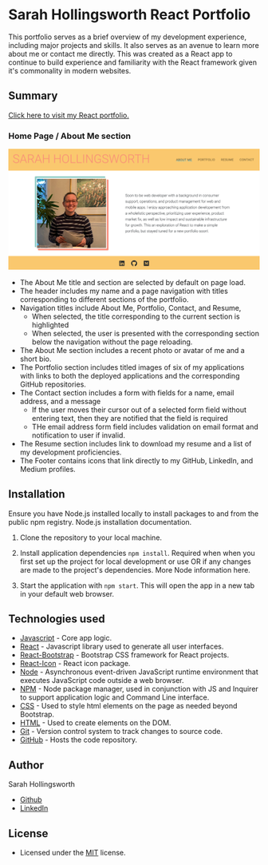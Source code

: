 # Sarah Hollingsworth React Portfolio
This portfolio serves as a brief overview of my development experience, including major projects and skills. It also serves as an avenue to learn more about me or contact me directly. This was created as a React app to continue to build experience and familiarity with the React framework given it's commonality in modern websites.

## Summary
[Click here to visit my React portfolio.](https://sahhollingsworth.github.io/portfolio-react/)

### Home Page / About Me section 
![Image of Homepage/About Me page of Portfolio app](./public/images/screenshot_aboutme.png)

* The About Me title and section are selected by default on page load.
* The header includes my name and a page navigation with titles corresponding to different sections of the portfolio.
* Navigation titles include About Me, Portfolio, Contact, and Resume, 
    * When selected, the title corresponding to the current section is highlighted
    * When selected, the user is presented with the corresponding section below the navigation without the page reloading.
* The About Me section includes a recent photo or avatar of me and a short bio.
* The Portfolio section includes titled images of six of my applications with links to both the deployed applications and the corresponding GitHub repositories.
* The Contact section includes a form with fields for a name, email address, and a message
  * If the user moves their cursor out of a selected form field without entering text, then they are notified that the field is required
  * THe email address form field includes validation on email format and notification to user if invalid.
* The Resume section includes link to download my resume and a list of my development proficiencies.
* The Footer contains icons that link directly to my GitHub, LinkedIn, and Medium profiles.

## Installation
Ensure you have Node.js installed locally to install packages to and from the public npm registry. Node.js installation documentation.

1. Clone the repository to your local machine.

2. Install application dependencies `npm install`.
Required when when you first set up the project for local development or use OR if any changes are made to the project's dependencies. More Node information here.

3. Start the application with `npm start`. This will open the app in a new tab in your default web browser. 

## Technologies used
* [Javascript](https://developer.mozilla.org/en-US/docs/Web/javascript) - Core app logic.
* [React](https://reactjs.org/) - Javascript library used to generate all user interfaces.
* [React-Bootstrap](https://react-bootstrap.github.io/getting-started/introduction/) - Bootstrap CSS framework for React projects.
* [React-Icon](https://react-icons.github.io/react-icons/) - React icon package.
* [Node](https://nodejs.org/en/) - Asynchronous event-driven JavaScript runtime environment that executes JavaScript code outside a web browser.
* [NPM](https://www.npmjs.com/) - Node package manager, used in conjunction with JS and Inquirer to support application logic and Command Line interface.
* [CSS](https://devdocs.io/css/) - Used to style html elements on the page as needed beyond Bootstrap.
* [HTML](https://developer.mozilla.org/en-US/docs/Web/HTML) - Used to create elements on the DOM.
* [Git](https://git-scm.com/doc) - Version control system to track changes to source code.
* [GitHub](https://docs.github.com/en) - Hosts the code repository.

## Author
Sarah Hollingsworth
* [Github](https://github.com/sahhollingsworth)
* [LinkedIn](https://www.linkedin.com/in/sarahhollingsworth/)

## License
* Licensed under the [MIT](https://opensource.org/licenses/MIT) license.